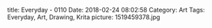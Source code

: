 title: Everyday - 0110
Date: 2018-02-24 08:02:58
Category: Art
Tags: Everyday, Art, Drawing, Krita
picture: 1519459378.jpg
